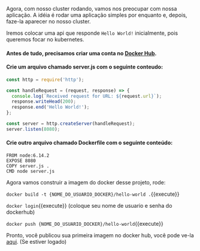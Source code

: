 Agora, com nosso cluster rodando, vamos nos preocupar com nossa aplicação.
A idéia é rodar uma aplicação simples por enquanto e, depois, faze-la aparecer no nosso cluster.

Iremos colocar uma api que responde `Hello World!` inicialmente, pois queremos focar no kubernetes.

#### Antes de tudo, precisamos criar uma conta no [Docker Hub](https://hub.docker.com).


#### Crie um arquivo chamado server.js com o seguinte conteudo:
```js
const http = require('http');

const handleRequest = (request, response) => {
  console.log(`Received request for URL: ${request.url}`);
  response.writeHead(200);
  response.end('Hello World!');
};

const server = http.createServer(handleRequest);
server.listen(8080);
```

#### Crie outro arquivo chamado Dockerfile com o seguinte conteúdo:
```docker
FROM node:6.14.2
EXPOSE 8080
COPY server.js .
CMD node server.js
```

Agora vamos construir a imagem do docker desse projeto, rode:

`docker build -t {NOME_DO_USUARIO_DOCKER}/hello-world .`{{execute}}

`docker login`{{execute}}
(coloque seu nome de usuario e senha do dockerhub)

`docker push {NOME_DO_USUARIO_DOCKER}/hello-world`{{execute}}

Pronto, você publicou sua primeira imagem no docker hub, você pode ve-la [aqui](https://hub.docker.com). (Se estiver logado)
